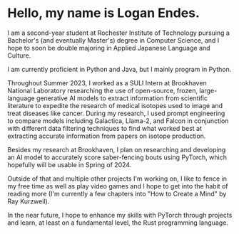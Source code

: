 # Hello, my name is Logan Endes.

I am a second-year student at Rochester Institute of Technology pursuing a Bachelor's (and eventually Master's) degree in Computer Science, and I hope to soon be double majoring in Applied Japanese Language and Culture.

I am currently proficient in Python and Java, but I mainly program in Python. 

Throughout Summer 2023, I worked as a SULI Intern at Brookhaven National Laboratory researching the use of open-source, frozen, large-language generative AI models to extract information from scientific literature to expedite the research of medical isotopes used to image and treat diseases like cancer. During my research, I used prompt engineering to compare models including Galactica, Llama-2, and Falcon in conjunction with different data filtering techniques to find what worked best at extracting accurate information from papers on isotope production.

Besides my research at Brookhaven, I plan on researching and developing an AI model to accurately score saber-fencing bouts using PyTorch, which hopefully will be usable in Spring of 2024.

Outside of that and multiple other projects I'm working on, I like to fence in my free time as well as play video games and I hope to get into the habit of reading more (I'm currently a few chapters into "How to Create a Mind" by Ray Kurzweil).  

In the near future, I hope to enhance my skills with PyTorch through projects and learn, at least on a fundamental level, the Rust programming language. 
